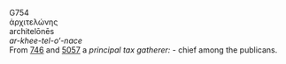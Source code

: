 <body>
  <p>G754<br>  ἀρχιτελώνης  <br> architelōnēs  <br><i>ar-khee-tel-o‘-nace </i><br>From <a href="g0746.htm">746</a> and <a href="g5057.htm">5057</a>  a <i>principal</i> <i>tax</i> <i>gatherer:</i> - chief among the publicans.<br></p>
 </body>
